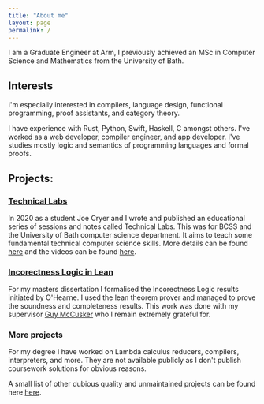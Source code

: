 ```yaml
---
title: "About me"
layout: page
permalink: /
---
```

<title>About</title>

I am a Graduate Engineer at Arm, I previously achieved an MSc in Computer Science
and Mathematics from the University of Bath.

Interests
-----------------

I'm especially interested in compilers, language
design, functional programming, proof assistants, and category theory.

I have experience with Rust, Python, Swift, Haskell, C amongst others.
I've worked as a web developer, compiler engineer, and app developer.
I've studies mostly logic and semantics of programming languages and
formal proofs.

Projects:
---------

### [Technical Labs](https://www.technical-labs.link/notes/2020/)

In 2020 as a student Joe Cryer and I wrote and published an educational series
of sessions and notes called Technical Labs. This was for BCSS and the
University of Bath computer science department. It aims to teach some
fundamental technical computer science skills. More details can be found
[here](https://bath-bcss.github.io/Technical-Labs/2020/) and the videos can be found
[here](https://www.youtube.com/playlist?list=PLT4sucrjsqF8kvZFcRvxfhWuTvjKrXYzE).

### [Incorectness Logic in Lean](https://github.com/AlfGalf/Incorrectness_Logic)

For my masters dissertation I formalised the Incorectness Logic results initiated by
O'Hearne. I used the lean theorem prover and managed to prove the soundness and completeness
results. This work was done with my supervisor [Guy McCusker](https://people.bath.ac.uk/gam23/) who
I remain extremely grateful for.

### More projects

For my degree I have worked on Lambda calculus reducers, compilers, interpreters, and more.
They are not available publicly as I don't publish
coursework solutions for obvious reasons.

A small list of other dubious quality and unmaintained projects can be found here
[here](https://github.com/AlfGalf?tab=repositories).

